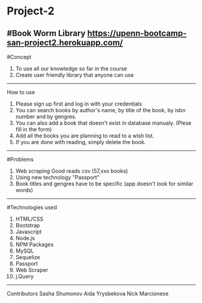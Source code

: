 # Project-2
#Book Worm Library
https://upenn-bootcamp-san-project2.herokuapp.com/
----------------------------------------------------
#Concept
1. To use all our knowledge so far in the course 
2. Create user friendly library that anyone can use
-----------------------------------------------------

How to use 
1. Please sign up first and log in with your credentials
2. You can search books by author's name, by title of the book, by isbn number and by gengres.
3. You can also add a book that doesn't exist in database manualy. (Plese fill in the form)
4. Add all the books you are planning to read to a wish list.
5. If you are done with reading, simply delete the book.
------------------------------------------------------
#Problems
1. Web scraping Good reads csv (57,xxx books)
2. Using new technology "Passport"
3. Book titles and gengres have to be specific (app doesn't look for similar words)
------------------------------------------------------
#Technologies used
1. HTML/CSS
2. Bootstrap
3. Javascript
4. Node.js
5. NPM Packages
6. MySQL
7. Sequelize
8. Passport
9. Web Scraper
10. j.Query
----------------------------------------------------
Contributors 
Sasha Shumonov
Aida Yrysbekova 
Nick Marcionese
